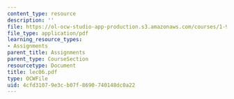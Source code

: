 ```yaml
---
content_type: resource
description: ''
file: https://ol-ocw-studio-app-production.s3.amazonaws.com/courses/1-978-from-nano-to-macro-introduction-to-atomistic-modeling-techniques-january-iap-2007/4cfd31079e3cb07f8690740148dc0a22_lec06.pdf
file_type: application/pdf
learning_resource_types:
- Assignments
parent_title: Assignments
parent_type: CourseSection
resourcetype: Document
title: lec06.pdf
type: OCWFile
uid: 4cfd3107-9e3c-b07f-8690-740148dc0a22
---
```

